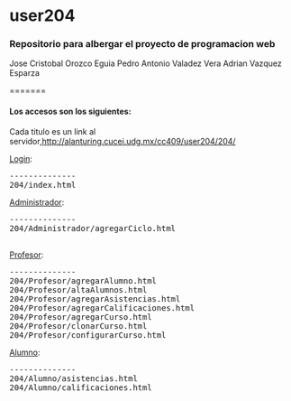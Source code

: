 user204
=======
<h3>Repositorio para albergar el proyecto de programacion web</h3>
<p>
Jose Cristobal Orozco Eguia
Pedro Antonio Valadez Vera
Adrian Vazquez Esparza
</p>
=======
<h4>Los accesos son los siguientes:</h4>
<p>
	Cada titulo es un link al servidor,<a href="http://alanturing.cucei.udg.mx/cc409/user204/204/">http://alanturing.cucei.udg.mx/cc409/user204/204/</a>
</p>

<a href="http://alanturing.cucei.udg.mx/cc409/user204/204/">Login</a>:<br>
<pre>
--------------
204/index.html
</pre>

<a href="http://alanturing.cucei.udg.mx/cc409/user204/204/Administrador">Administrador</a>:<br>
<pre>
--------------
204/Administrador/agregarCiclo.html<br>
</pre>

<a href="http://alanturing.cucei.udg.mx/cc409/user204/204/Profesor">Profesor</a>:<br>
<pre>
--------------
204/Profesor/agregarAlumno.html
204/Profesor/altaAlumnos.html
204/Profesor/agregarAsistencias.html
204/Profesor/agregarCalificaciones.html
204/Profesor/agregarCurso.html
204/Profesor/clonarCurso.html
204/Profesor/configurarCurso.html
</pre>
<a href="http://alanturing.cucei.udg.mx/cc409/user204/204/Alumno">Alumno</a>:<br>
<pre>
--------------
204/Alumno/asistencias.html
204/Alumno/calificaciones.html
</pre>
